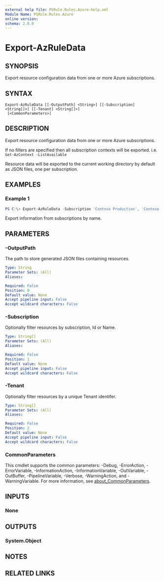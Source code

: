 ```yaml
---
external help file: PSRule.Rules.Azure-help.xml
Module Name: PSRule.Rules.Azure
online version:
schema: 2.0.0
---
```


# Export-AzRuleData

## SYNOPSIS

Export resource configuration data from one or more Azure subscriptions.

## SYNTAX

```text
Export-AzRuleData [[-OutputPath] <String>] [[-Subscription] <String[]>] [[-Tenant] <String[]>]
 [<CommonParameters>]
```

## DESCRIPTION

Export resource configuration data from one or more Azure subscriptions.

If no filters are specified then all subscription contexts will be exported. i.e. `Get-AzContext -ListAvailable`

Resource data will be exported to the current working directory by default as JSON files, one per subscription.

## EXAMPLES

### Example 1

```powershell
PS C:\> Export-AzRuleData -Subscription 'Contoso Production', 'Contoso Non-production'
```

Export information from subscriptions by name.

## PARAMETERS

### -OutputPath

The path to store generated JSON files containing resources.

```yaml
Type: String
Parameter Sets: (All)
Aliases:

Required: False
Position: 0
Default value: None
Accept pipeline input: False
Accept wildcard characters: False
```

### -Subscription

Optionally filter resources by subscription, Id or Name.

```yaml
Type: String[]
Parameter Sets: (All)
Aliases:

Required: False
Position: 1
Default value: None
Accept pipeline input: False
Accept wildcard characters: False
```

### -Tenant

Optionally filter resources by a unique Tenant identifer.

```yaml
Type: String[]
Parameter Sets: (All)
Aliases:

Required: False
Position: 2
Default value: None
Accept pipeline input: False
Accept wildcard characters: False
```

### CommonParameters

This cmdlet supports the common parameters: -Debug, -ErrorAction, -ErrorVariable, -InformationAction, -InformationVariable, -OutVariable, -OutBuffer, -PipelineVariable, -Verbose, -WarningAction, and -WarningVariable. For more information, see [about_CommonParameters](http://go.microsoft.com/fwlink/?LinkID=113216).

## INPUTS

### None

## OUTPUTS

### System.Object

## NOTES

## RELATED LINKS

